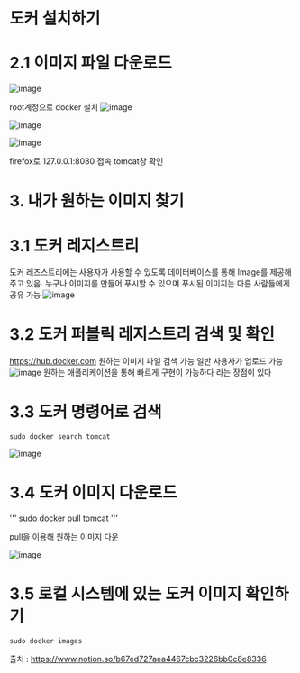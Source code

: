 # 도커 설치하기

# 2.1 이미지 파일 다운로드
![image](https://user-images.githubusercontent.com/81672260/143968666-0d192eeb-5a16-4e7d-8d96-72c2f9d11897.png)

root계정으로 docker 설치
![image](https://user-images.githubusercontent.com/81672260/143969767-6b6e6feb-65c7-4cb9-8a74-18204c7c1322.png)

![image](https://user-images.githubusercontent.com/81672260/143971142-4b983920-9dea-42a3-8902-02d1b81dd04c.png)

![image](https://user-images.githubusercontent.com/81672260/143971549-18d6b7ee-4e99-491a-9a3f-4a92ad91b10a.png)


firefox로 127.0.0.1:8080 접속 tomcat창 확인
# 3. 내가 원하는 이미지 찾기

# 3.1 도커 레지스트리
도커 레즈스트리에는 사용자가 사용할 수 있도록 데이터베이스를 통해 Image를 제공해주고 있음. 누구나 이미지를 만들어 푸시할 수 있으며 푸시된 이미지는 다른 사람들에게 공유 가능
![image](https://user-images.githubusercontent.com/81672260/143972260-aeb88efd-6362-49cb-9d33-87251ba073c8.png)

# 3.2 도커 퍼블릭 레지스트리 검색 및 확인
https://hub.docker.com
원하는 이미지 파일 검색 가능 일반 사용자가 업로드 가능
![image](https://user-images.githubusercontent.com/81672260/143972768-db8282ac-7c77-4a74-9559-88c0b0d5201f.png)
원하는 애플리케이션을 통해 빠르게 구현이 가능하다 라는 장점이 있다

# 3.3 도커 명령어로 검색

```
sudo docker search tomcat
```

![image](https://user-images.githubusercontent.com/81672260/143973314-b43d73a7-ac96-4379-ac5d-ad6db220f9ee.png)

# 3.4 도커 이미지 다운로드

'''
sudo docker pull tomcat
'''

pull을 이용해 원하는 이미지 다운

![image](https://user-images.githubusercontent.com/81672260/143973476-61884288-9b84-4a7c-a3f0-50f58a9edb9c.png)

# 3.5 로컬 시스템에 있는 도커 이미지 확인하기

```
sudo docker images
```

출처 : https://www.notion.so/b67ed727aea4467cbc3226bb0c8e8336
